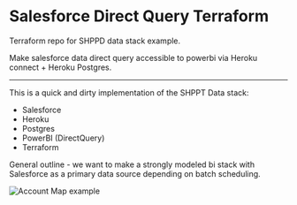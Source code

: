 # Salesforce Direct Query Terraform

 Terraform repo for SHPPD data stack example.

 Make salesforce data direct query accessible to powerbi via Heroku connect + Heroku Postgres.

-------------------------

 This is a quick and dirty implementation of the SHPPT Data stack:

 * Salesforce
 * Heroku
 * Postgres
 * PowerBI (DirectQuery)
 * Terraform

 General outline - we want to make a strongly modeled bi stack with Salesforce as a primary data source depending on batch scheduling.

![Account Map example][image]

[image]: "https://github.com/sgoley/sf_dq_terraform/raw/master/resources/images/AccountMap_Page.png" "Embedded PowerBI DQ report for SF"